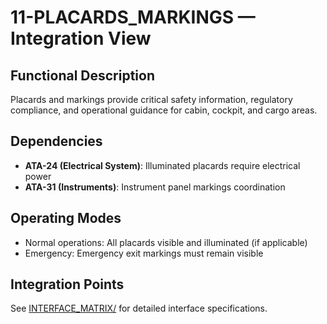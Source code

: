 # 11-PLACARDS_MARKINGS — Integration View

## Functional Description

Placards and markings provide critical safety information, regulatory compliance, and operational guidance for cabin, cockpit, and cargo areas.

## Dependencies

- **ATA-24 (Electrical System)**: Illuminated placards require electrical power
- **ATA-31 (Instruments)**: Instrument panel markings coordination

## Operating Modes

- Normal operations: All placards visible and illuminated (if applicable)
- Emergency: Emergency exit markings must remain visible

## Integration Points

See [INTERFACE_MATRIX/](./INTERFACE_MATRIX/) for detailed interface specifications.

